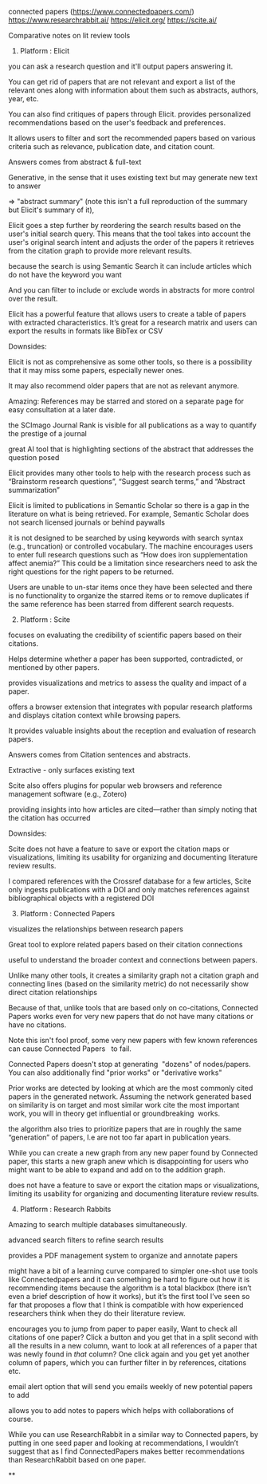 connected papers (https://www.connectedpapers.com/)
https://www.researchrabbit.ai/
https://elicit.org/
https://scite.ai/




Comparative notes on lit review tools

  

1. Platform : Elicit
    

you can ask a research question and it'll output papers answering it. 

  

You can get rid of papers that are not relevant and export a list of the relevant ones along with information about them such as abstracts, authors, year, etc. 

  

You can also find critiques of papers through Elicit. provides personalized recommendations based on the user's feedback and preferences. 

  

It allows users to filter and sort the recommended papers based on various criteria such as relevance, publication date, and citation count.

  

Answers comes from abstract & full-text

  

Generative, in the sense that it uses existing text but may generate new text to answer

=> "abstract summary" (note this isn't a full reproduction of the summary but Elicit's summary of it),

  

Elicit goes a step further by reordering the search results based on the user's initial search query. This means that the tool takes into account the user's original search intent and adjusts the order of the papers it retrieves from the citation graph to provide more relevant results.

  

because the search is using Semantic Search it can include articles which do not have the keyword you want

  

And you can filter to include or exclude words in abstracts for more control over the result.

  

Elicit has a powerful feature that allows users to create a table of papers with extracted characteristics. It’s great for a research matrix and users can export the results in formats like BibTex or CSV

  

Downsides: 

  

Elicit is not as comprehensive as some other tools, so there is a possibility that it may miss some papers, especially newer ones.

It may also recommend older papers that are not as relevant anymore.

  

Amazing: References may be starred and stored on a separate page for easy consultation at a later date.

  

the SCImago Journal Rank is visible for all publications as a way to quantify the prestige of a journal

  

great AI tool that is highlighting sections of the abstract that addresses the question posed

  

Elicit provides many other tools to help with the research process such as “Brainstorm research questions”, “Suggest search terms,” and “Abstract summarization”

  

Elicit is limited to publications in Semantic Scholar so there is a gap in the literature on what is being retrieved. For example, Semantic Scholar does not search licensed journals or behind paywalls

  

it is not designed to be searched by using keywords with search syntax (e.g., truncation) or controlled vocabulary. The machine encourages users to enter full research questions such as “How does iron supplementation affect anemia?” This could be a limitation since researchers need to ask the right questions for the right papers to be returned.

  

Users are unable to un-star items once they have been selected and there is no functionality to organize the starred items or to remove duplicates if the same reference has been starred from different search requests.

  
  

2. Platform : Scite
    

  

focuses on evaluating the credibility of scientific papers based on their citations.

  

Helps determine whether a paper has been supported, contradicted, or mentioned by other papers.

  

provides visualizations and metrics to assess the quality and impact of a paper.

  

offers a browser extension that integrates with popular research platforms and displays citation context while browsing papers.

  

It provides valuable insights about the reception and evaluation of research papers.

  

Answers comes from Citation sentences and abstracts. 

  

Extractive - only surfaces existing text

  

Scite also offers plugins for popular web browsers and reference management software (e.g., Zotero) 

  

providing insights into how articles are cited—rather than simply noting that the citation has occurred

  

Downsides:

  

Scite does not have a feature to save or export the citation maps or visualizations, limiting its usability for organizing and documenting literature review results.

  
  

I compared references with the Crossref database for a few articles, Scite only ingests publications with a DOI and only matches references against bibliographical objects with a registered DOI

  

  

3. Platform : Connected Papers
    

  

visualizes the relationships between research papers

  

Great tool to explore related papers based on their citation connections

  

useful to understand the broader context and connections between papers.

  

Unlike many other tools, it creates a similarity graph not a citation graph and connecting lines (based on the similarity metric) do not necessarily show direct citation relationships

  

Because of that, unlike tools that are based only on co-citations, Connected Papers works even for very new papers that do not have many citations or have no citations.

  

Note this isn't fool proof, some very new papers with few known references can cause Connected Papers   to fail.

  

Connected Papers doesn't stop at generating  "dozens" of nodes/papers. You can also additionally find "prior works" or "derivative works"

  

Prior works are detected by looking at which are the most commonly cited papers in the generated network. Assuming the network generated based on similarity is on target and most similar work cite the most important work, you will in theory get influential or groundbreaking  works.

  

the algorithm also tries to prioritize papers that are in roughly the same “generation” of papers, I.e are not too far apart in publication years.

  

While you can create a new graph from any new paper found by Connected paper, this starts a new graph anew which is disappointing for users who might want to be able to expand and add on to the addition graph.

  
  

does not have a feature to save or export the citation maps or visualizations, limiting its usability for organizing and documenting literature review results.

  
  
  
  
  
  
  
  

  

4. Platform : Research Rabbits
    

  

Amazing to search multiple databases simultaneously.

  

advanced search filters to refine search results 

  

provides a PDF management system to organize and annotate papers

  

might have a bit of a learning curve compared to simpler one-shot use tools like Connectedpapers and it can something be hard to figure out how it is recommending items because the algorithm is a total blackbox (there isn’t even a brief description of how it works), but it’s the first tool I’ve seen so far that proposes a flow that I think is compatible with how experienced researchers think when they do their literature review.

  

encourages you to jump from paper to paper easily, Want to check all citations of one paper? Click a button and you get that in a split second with all the results in a new column, want to look at all references of a paper that was newly found in *that* column? One click again and you get yet another column of papers, which you can further filter in by references, citations etc. 

  

email alert option that will send you emails weekly of new potential papers to add

  

allows you to add notes to papers which helps with collaborations of course.

  

While you can use ResearchRabbit in a similar way to Connected papers, by putting in one seed paper and looking at recommendations, I wouldn’t suggest that as I find ConnectedPapers makes better recommendations than ResearchRabbit based on one paper.

**

